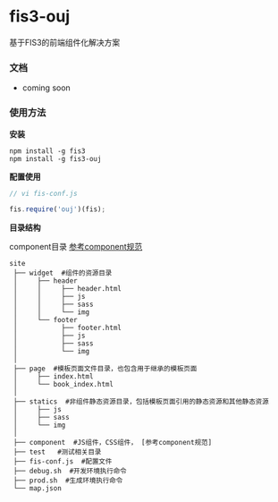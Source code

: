# fis3-ouj
基于FIS3的前端组件化解决方案

### 文档

- coming soon

### 使用方法

**安装**

```
npm install -g fis3
npm install -g fis3-ouj
```

**配置使用**
```js
// vi fis-conf.js

fis.require('ouj')(fis);

```

**目录结构**

component目录 [参考component规范](https://github.com/componentjs/component)

```
site
 ├── widget  #组件的资源目录
 │     ├── header
 │     │     ├── header.html
 │     │     ├── js
 │     │     ├── sass
 │     │     └── img
 │     └── footer
 │           ├── footer.html
 │           ├── js
 │           ├── sass
 │           └── img
 │
 ├── page  #模板页面文件目录，也包含用于继承的模板页面
 │     ├── index.html
 │     └── book_index.html 
 │
 ├── statics  #非组件静态资源目录，包括模板页面引用的静态资源和其他静态资源
 │     ├── js
 │     ├── sass
 │     └── img
 │
 ├── component  #JS组件，CSS组件， [参考component规范] 
 ├── test   #测试相关目录
 ├── fis-conf.js  #配置文件
 ├── debug.sh  #开发环境执行命令
 ├── prod.sh  #生成环境执行命令
 └── map.json
```
